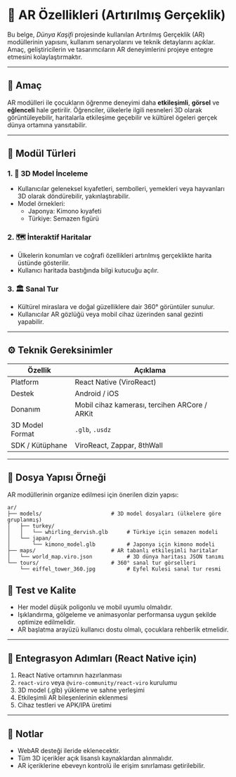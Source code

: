 # 🧭 AR Özellikleri (Artırılmış Gerçeklik)

Bu belge, *Dünya Kaşifi* projesinde kullanılan Artırılmış Gerçeklik (AR) modüllerinin yapısını, kullanım senaryolarını ve teknik detaylarını açıklar. Amaç, geliştiricilerin ve tasarımcıların AR deneyimlerini projeye entegre etmesini kolaylaştırmaktır.

---

## 🎯 Amaç

AR modülleri ile çocukların öğrenme deneyimi daha **etkileşimli**, **görsel** ve **eğlenceli** hale getirilir. Öğrenciler, ülkelerle ilgili nesneleri 3D olarak görüntüleyebilir, haritalarla etkileşime geçebilir ve kültürel ögeleri gerçek dünya ortamına yansıtabilir.

---

## 🧱 Modül Türleri

### 1. 📌 3D Model İnceleme
- Kullanıcılar geleneksel kıyafetleri, sembolleri, yemekleri veya hayvanları 3D olarak döndürebilir, yakınlaştırabilir.
- Model örnekleri:
  - Japonya: Kimono kıyafeti
  - Türkiye: Semazen figürü

### 2. 🗺️ İnteraktif Haritalar
- Ülkelerin konumları ve coğrafi özellikleri artırılmış gerçeklikte harita üstünde gösterilir.
- Kullanıcı haritada bastığında bilgi kutucuğu açılır.

### 3. 🏛️ Sanal Tur
- Kültürel miraslara ve doğal güzelliklere dair 360° görüntüler sunulur.
- Kullanıcılar AR gözlüğü veya mobil cihaz üzerinden sanal gezinti yapabilir.

---

## ⚙️ Teknik Gereksinimler

| Özellik         | Açıklama                                       |
|----------------|------------------------------------------------|
| Platform        | React Native (ViroReact)                       |
| Destek          | Android / iOS                                  |
| Donanım         | Mobil cihaz kamerası, tercihen ARCore / ARKit |
| 3D Model Format | `.glb`, `.usdz`                                |
| SDK / Kütüphane | ViroReact, Zappar, 8thWall                    |

---

## 📂 Dosya Yapısı Örneği

AR modüllerinin organize edilmesi için önerilen dizin yapısı:

```plaintext
ar/
├── models/                      # 3D model dosyaları (ülkelere göre gruplanmış)
│   ├── turkey/
│   │   └── whirling_dervish.glb      # Türkiye için semazen modeli
│   └── japan/
│       └── kimono_model.glb          # Japonya için kimono modeli
├── maps/                        # AR tabanlı etkileşimli haritalar
│   └── world_map.viro.json           # 3D dünya haritası JSON tanımı
└── tours/                       # 360° sanal tur görselleri
    └── eiffel_tower_360.jpg          # Eyfel Kulesi sanal tur resmi

```

## 🧪 Test ve Kalite

- Her model düşük poligonlu ve mobil uyumlu olmalıdır.
- Işıklandırma, gölgeleme ve animasyonlar performansa uygun şekilde optimize edilmelidir.
- AR başlatma arayüzü kullanıcı dostu olmalı, çocuklara rehberlik etmelidir.

---

## 🔄 Entegrasyon Adımları (React Native için)

1. React Native ortamının hazırlanması  
2. `react-viro` veya `@viro-community/react-viro` kurulumu  
3. 3D model (.glb) yükleme ve sahne yerleşimi  
4. Etkileşimli AR bileşenlerinin eklenmesi  
5. Cihaz testleri ve APK/IPA üretimi  

---

## 🔧 Notlar

- WebAR desteği ileride eklenecektir.
- Tüm 3D içerikler açık lisanslı kaynaklardan alınmalıdır.
- AR içeriklerine ebeveyn kontrolü ile erişim sınırlaması getirilebilir.

